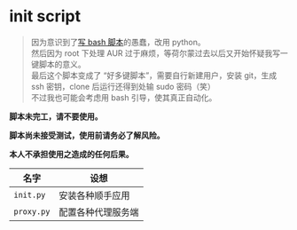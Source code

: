# init script

> 因为意识到了[写 bash 脚本](https://github.com/lxl66566/init-script/tree/bash)的愚蠢，改用 python。  
> 然后因为 root 下处理 AUR 过于麻烦，等荷尔蒙过去以后又开始怀疑我写一键脚本的意义。  
> 最后这个脚本变成了 “好多键脚本”，需要自行新建用户，安装 git，生成 ssh 密钥，clone 后运行还得到处输 sudo 密码（笑）  
> 不过我也可能会考虑用 bash 引导，使其真正自动化。

**脚本未完工，请不要使用。**

**脚本尚未接受测试，使用前请务必了解风险。**

**本人不承担使用之造成的任何后果。**

| 名字       | 设想               |
| ---------- | ------------------ |
| `init.py`  | 安装各种顺手应用   |
| `proxy.py` | 配置各种代理服务端 |
